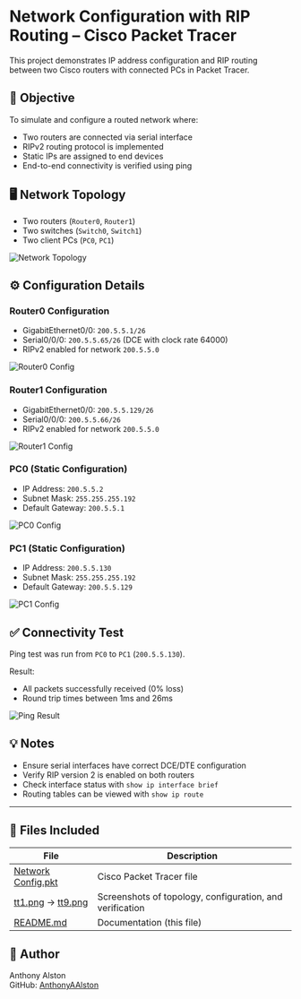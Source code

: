 # Network Configuration with RIP Routing – Cisco Packet Tracer

This project demonstrates IP address configuration and RIP routing between two Cisco routers with connected PCs in Packet Tracer.

## 🧠 Objective

To simulate and configure a routed network where:
- Two routers are connected via serial interface
- RIPv2 routing protocol is implemented
- Static IPs are assigned to end devices
- End-to-end connectivity is verified using ping

## 🖥️ Network Topology

- Two routers (`Router0`, `Router1`)
- Two switches (`Switch0`, `Switch1`)
- Two client PCs (`PC0`, `PC1`)

![Network Topology](tt1.png)

## ⚙️ Configuration Details

### Router0 Configuration
- GigabitEthernet0/0: `200.5.5.1/26`
- Serial0/0/0: `200.5.5.65/26` (DCE with clock rate 64000)
- RIPv2 enabled for network `200.5.5.0`

![Router0 Config](tt3.png)

### Router1 Configuration
- GigabitEthernet0/0: `200.5.5.129/26`
- Serial0/0/0: `200.5.5.66/26`
- RIPv2 enabled for network `200.5.5.0`

![Router1 Config](tt4.png)

### PC0 (Static Configuration)
- IP Address: `200.5.5.2`
- Subnet Mask: `255.255.255.192`
- Default Gateway: `200.5.5.1`

![PC0 Config](tt5.png)

### PC1 (Static Configuration)
- IP Address: `200.5.5.130`
- Subnet Mask: `255.255.255.192`
- Default Gateway: `200.5.5.129`

![PC1 Config](tt6.png)

## ✅ Connectivity Test

Ping test was run from `PC0` to `PC1` (`200.5.5.130`).

Result:
- All packets successfully received (0% loss)
- Round trip times between 1ms and 26ms

![Ping Result](tt9.png)

## 💡 Notes

- Ensure serial interfaces have correct DCE/DTE configuration
- Verify RIP version 2 is enabled on both routers
- Check interface status with `show ip interface brief`
- Routing tables can be viewed with `show ip route`

---

## 📁 Files Included

| File | Description |
|------|-------------|
| [Network Config.pkt](./Network%20Config.pkt) | Cisco Packet Tracer file |
| [tt1.png](./tt1.png) → [tt9.png](./tt9.png) | Screenshots of topology, configuration, and verification |
| [README.md](./README.md) | Documentation (this file) |

## 🔗 Author

Anthony Alston  
GitHub: [AnthonyAAlston](https://github.com/AnthonyAAlston)
